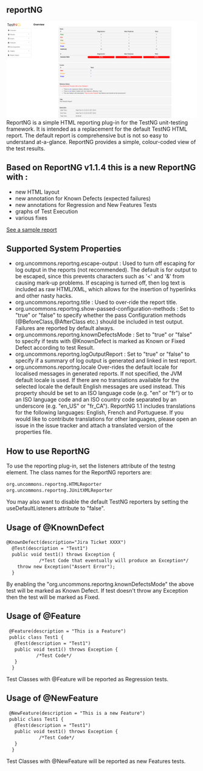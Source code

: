 ## reportNG ##

![](https://github.com/sdrss/test/blob/master/SampleOverview.png)
ReportNG is a simple HTML reporting plug-in for the TestNG unit-testing framework. It is intended as a replacement for the default TestNG HTML report. The default report is comprehensive but is not so easy to understand at-a-glance. ReportNG provides a simple, colour-coded view of the test results.

## Based on ReportNG v1.1.4 this is a new ReportNG with : ##
 - new HTML layout
 - new annotation for Known Defects (expected failures)
 - new annotations for Regression and New Features Tests
 - graphs of Test Execution
 - various fixes
 
 [See a sample report](https://github.com/sdrss/test/blob/master/reportNG_sample)

 ## Supported System Properties ##
 * org.uncommons.reportng.escape-output : Used to turn off escaping for log output in the reports (not recommended). The default is for output to be escaped, since this prevents characters such as '<' and '&' from causing mark-up problems. If escaping is turned off, then log text is included as raw HTML/XML, which allows for the insertion of hyperlinks and other nasty hacks.
 * org.uncommons.reportng.title : Used to over-ride the report title.
 * org.uncommons.reportng.show-passed-configuration-methods : Set to "true" or "false" to specify whether the pass Configuration methods (@BeforeClass,@AfterClass etc.) should be included in test output. Failures are reported by default always.
 * org.uncommons.reportng.knownDefectsMode : Set to "true" or "false" to specify if tests with @KnownDefect is marked as Known or Fixed Defect according to test Result.
 * org.uncommons.reportng.logOutputReport : Set to "true" or "false" to specify if a summary of log output is generated and linked in test report.
 * org.uncommons.reportng.locale
Over-rides the default locale for localised messages in generated reports. If not specified, the JVM default locale is used. If there are no translations available for the selected locale the default English messages are used instead. This property should be set to an ISO language code (e.g. "en" or "fr") or to an ISO language code and an ISO country code separated by an underscore (e.g. "en_US" or "fr_CA"). ReportNG 1.1 includes translations for the following languages: English, French and Portuguese. If you would like to contribute translations for other languages, please open an issue in the issue tracker and attach a translated version of the properties file.
 
 ## How to use ReportNG ##
 
 To use the reporting plug-in, set the listeners attribute of the testng element. The class names for the ReportNG reporters are:

    org.uncommons.reportng.HTMLReporter
    org.uncommons.reportng.JUnitXMLReporter
 You may also want to disable the default TestNG reporters by setting the useDefaultListeners attribute to "false".

 ## Usage of @KnownDefect
 
  	@KnownDefect(description="Jira Ticket XXXX")
	  @Test(description = "Test1")
	  public void test1() throws Exception {
                /*Test Code that eventually will produce an Exception*/
		throw new Exception("Assert Error");
	  }
    
  By enabling the "org.uncommons.reportng.knownDefectsMode" the above test will be marked as Known Defect.
  If test doesn't throw any Exception then the test will be marked as Fixed.
    
 ## Usage of @Feature
 
     @Feature(description = "This is a Feature")
     public class Test1 {
	   @Test(description = "Test1")
	   public void test1() throws Exception {
               /*Test Code*/
	   }
      }
     
   Test Classes with @Feature will be reported as Regression tests.
     
  ## Usage of @NewFeature
 
     @NewFeature(description = "This is a new Feature")
     public class Test1 {
	   @Test(description = "Test1")
	   public void test1() throws Exception {
                /*Test Code*/
	   }
      }
     
   Test Classes with @NewFeature will be reported as new Features tests.

